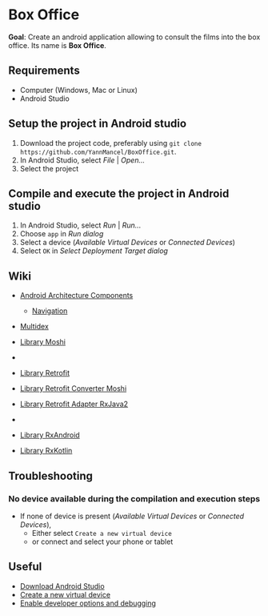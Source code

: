 # Box Office

**Goal**: Create an android application allowing to consult the films into the box office. Its name is **Box Office**.

## Requirements
* Computer (Windows, Mac or Linux)
* Android Studio


## Setup the project in Android studio
1. Download the project code, preferably using `git clone https://github.com/YannMancel/BoxOffice.git`.
2. In Android Studio, select *File* | *Open...*
3. Select the project
     
     
## Compile and execute the project in Android studio
1. In Android Studio, select *Run* | *Run...*
2. Choose `app` in *Run dialog*
3. Select a device (*Available Virtual Devices* or *Connected Devices*)
4. Select `OK` in *Select Deployment Target dialog*


## Wiki
* [Android Architecture Components](https://developer.android.com/topic/libraries/architecture/)
    * [Navigation](https://developer.android.com/guide/navigation/)

* [Multidex](https://developer.android.com/studio/build/multidex.html)

* [Library Moshi](https://github.com/square/moshi)
* 
* [Library Retrofit](https://github.com/square/retrofit)
* [Library Retrofit Converter Moshi](https://github.com/square/retrofit/tree/master/retrofit-converters/moshi)
* [Library Retrofit Adapter RxJava2](https://github.com/square/retrofit/tree/master/retrofit-adapters/rxjava2)
* 
* [Library RxAndroid](https://github.com/ReactiveX/RxAndroid)
* [Library RxKotlin](https://github.com/ReactiveX/RxKotlin)


## Troubleshooting

### No device available during the compilation and execution steps 
* If none of device is present (*Available Virtual Devices* or *Connected Devices*),
    * Either select `Create a new virtual device`
    * or connect and select your phone or tablet
     
     
## Useful
* [Download Android Studio](https://developer.android.com/studio)
* [Create a new virtual device](https://developer.android.com/studio/run/managing-avds.html)
* [Enable developer options and debugging](https://developer.android.com/studio/debug/dev-options.html#enable)